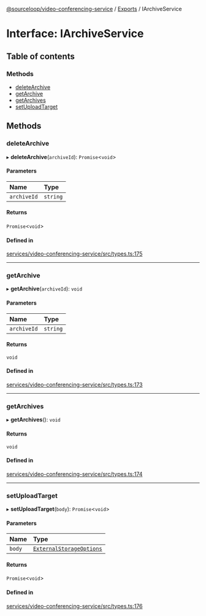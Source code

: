 [@sourceloop/video-conferencing-service](../README.md) / [Exports](../modules.md) / IArchiveService

# Interface: IArchiveService

## Table of contents

### Methods

- [deleteArchive](IArchiveService.md#deletearchive)
- [getArchive](IArchiveService.md#getarchive)
- [getArchives](IArchiveService.md#getarchives)
- [setUploadTarget](IArchiveService.md#setuploadtarget)

## Methods

### deleteArchive

▸ **deleteArchive**(`archiveId`): `Promise`<`void`\>

#### Parameters

| Name | Type |
| :------ | :------ |
| `archiveId` | `string` |

#### Returns

`Promise`<`void`\>

#### Defined in

[services/video-conferencing-service/src/types.ts:175](https://github.com/sourcefuse/loopback4-microservice-catalog/blob/93a7f917/services/video-conferencing-service/src/types.ts#L175)

___

### getArchive

▸ **getArchive**(`archiveId`): `void`

#### Parameters

| Name | Type |
| :------ | :------ |
| `archiveId` | `string` |

#### Returns

`void`

#### Defined in

[services/video-conferencing-service/src/types.ts:173](https://github.com/sourcefuse/loopback4-microservice-catalog/blob/93a7f917/services/video-conferencing-service/src/types.ts#L173)

___

### getArchives

▸ **getArchives**(): `void`

#### Returns

`void`

#### Defined in

[services/video-conferencing-service/src/types.ts:174](https://github.com/sourcefuse/loopback4-microservice-catalog/blob/93a7f917/services/video-conferencing-service/src/types.ts#L174)

___

### setUploadTarget

▸ **setUploadTarget**(`body`): `Promise`<`void`\>

#### Parameters

| Name | Type |
| :------ | :------ |
| `body` | [`ExternalStorageOptions`](ExternalStorageOptions.md) |

#### Returns

`Promise`<`void`\>

#### Defined in

[services/video-conferencing-service/src/types.ts:176](https://github.com/sourcefuse/loopback4-microservice-catalog/blob/93a7f917/services/video-conferencing-service/src/types.ts#L176)
